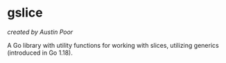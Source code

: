 # gslice

_created by Austin Poor_

A Go library with utility functions for working with slices, utilizing generics (introduced in Go 1.18).


